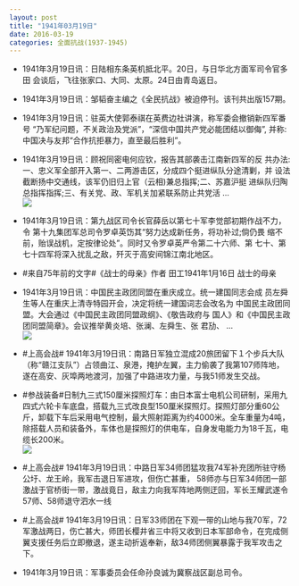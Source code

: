 ```yaml
---
layout: post
title: "1941年03月19日"
date: 2016-03-19
categories: 全面抗战(1937-1945)
---
```


<meta name="referrer" content="no-referrer" />

- 1941年3月19日讯：日陆相东条英机抵北平。20日，与日华北方面军司令官多田 会谈后，飞往张家口、大同、太原。24日由青岛返日。 

- 1941年3月19日讯：邹韬奋主编之《全民抗战》被迫停刊。该刊共出版157期。 

- 1941年3月19日讯：驻英大使郭泰祺在英费边社讲演，称军委会撤销新四军番号 “乃军纪问题，不关政治及党派”，“深信中国共产党必能团结以御侮”, 并称:中国决与友邦“合作抗拒暴力，直至最后胜利”。 

- 1941年3月19日讯：顾祝同密电何应钦，报告其部袭击江南新四军的反 共办法: 一、忠义军全部开入第一、二两游击区，分成四个挺进纵队分途清剿，并 设法截断扬中交通线，该军仍旧归上官（云相)兼总指挥;二、苏嘉沪挺 进纵队归陶总指挥指挥;三、有关党、政、军机关加紧联系防止共党活 ... <br/><img src="https://ww1.sinaimg.cn/large/aca367d8jw1f22famf5atj20c80ayq4c.jpg" />

- 1941年3月19日讯：第九战区司令长官薛岳以第七十军李觉部初期作战不力，令 第十九集团军总司令罗卓英饬其“努力达成新任务，将功补过;倘仍畏 缩不前，贻误战机，定按律论处”。同时又令罗卓英严令第二十六师、第 七十、第七十四军将深入扰乱之敌，歼灭于高安间锦江南北地区。 

- #来自75年前的文字#《战士的母亲》作者 田工1941年1月16日 战士的母亲 

- 1941年3月19日讯：中国民主政团同盟在重庆成立。统一建国同志会成 员左舜生等人在重庆上清寺特园开会，决定将统一建国词志会改名为 中国民主政团同盟。大会通过《中国民主政团同盟政纲》、《敬告政府与 国人》和《中国民主政团同盟简章》。会议推举黄炎培、张澜、左舜生、张 君劢、 ... <br/><img src="https://ww2.sinaimg.cn/large/aca367d8jw1f221f8fp9cj20c80hracq.jpg" />

- #上高会战# 1941年3月19日讯：南路日军独立混成20旅团留下１个步兵大队（称“赣江支队”）占领曲江、泉港，掩护左翼，主力偷袭了我第107师阵地，遂在高安、灰埠两地渡河，加强了中路进攻力量，与我51师发生交战。 

- #参战装备#日制九三式150厘米探照灯车：由日本富士电机公司研制，采用九四式六轮卡车底盘，搭载九三式改良型150厘米探照灯。探照灯部分重60公斤，卸载下车后采用电气控制，最大照射距离为约4000米。全车重量为4吨，除搭载人员和装备外，车体也是探照灯的供电车，自身发电能力为18千瓦，电缆长200米。 <br/><img src="https://ww2.sinaimg.cn/large/aca367d8jw1f21xwx9d19j207s0cjwfn.jpg" />

- #上高会战# 1941年3月19日讯：中路日军34师团猛攻我74军补充团所驻守杨公圩、龙王岭，我军击退日军进攻，但伤亡甚重， 58师亦与日军34师团一部激战于官桥街一带，激战竟日，敌主力向我军阵地两侧迂回，军长王耀武遂令57师、58师退守泗水一线 

- #上高会战# 1941年3月19日讯：日军33师团在下观一带的山地与我70军，72军激战两日，伤亡甚大，师团长樱井省三中将又收到日本军部命令，在完成侧翼支援任务后立即撤退，遂主动折返奉新，敌34师团侧翼暴露于我军攻击之下。 

- 1941年3月19日讯：军事委员会任命孙良诚为冀察战区副总司令。 

